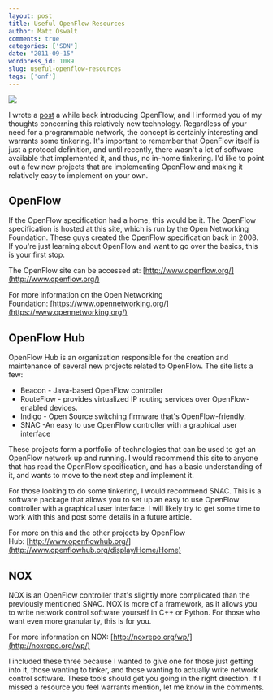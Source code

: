 ```yaml
---
layout: post
title: Useful OpenFlow Resources
author: Matt Oswalt
comments: true
categories: ['SDN']
date: "2011-09-15"
wordpress_id: 1089
slug: useful-openflow-resources
tags: ['onf']
---
```



![](/assets/2011/09/openflowlogo-300x289.png)

I wrote a [post](https://keepingitclassless.net/2011/06/introduction-to-openflow/) a while back introducing OpenFlow, and I informed you of my thoughts concerning this relatively new technology. Regardless of your need for a programmable network, the concept is certainly interesting and warrants some tinkering. It's important to remember that OpenFlow itself is just a protocol definition, and until recently, there wasn't a lot of software available that implemented it, and thus, no in-home tinkering. I'd like to point out a few new projects that are implementing OpenFlow and making it relatively easy to implement on your own.

## OpenFlow

If the OpenFlow specification had a home, this would be it. The OpenFlow specification is hosted at this site, which is run by the Open Networking Foundation. These guys created the OpenFlow specification back in 2008. If you're just learning about OpenFlow and want to go over the basics, this is your first stop.

The OpenFlow site can be accessed at: [http://www.openflow.org/](http://www.openflow.org/)

For more information on the Open Networking Foundation: [https://www.opennetworking.org/](https://www.opennetworking.org/)

## OpenFlow Hub

OpenFlow Hub is an organization responsible for the creation and maintenance of several new projects related to OpenFlow. The site lists a few:
	
  * Beacon - Java-based OpenFlow controller	
  * RouteFlow - provides virtualized IP routing services over OpenFlow-enabled devices.
  * Indigo - Open Source switching firmware that's OpenFlow-friendly.
  * SNAC -An easy to use OpenFlow controller with a graphical user interface

These projects form a portfolio of technologies that can be used to get an OpenFlow network up and running. I would recommend this site to anyone that has read the OpenFlow specification, and has a basic understanding of it, and wants to move to the next step and implement it.

For those looking to do some tinkering, I would recommend SNAC. This is a software package that allows you to set up an easy to use OpenFlow controller with a graphical user interface. I will likely try to get some time to work with this and post some details in a future article.

For more on this and the other projects by OpenFlow Hub: [http://www.openflowhub.org/](http://www.openflowhub.org/display/Home/Home)

## NOX

NOX is an OpenFlow controller that's slightly more complicated than the previously mentioned SNAC. NOX is more of a framework, as it allows you to write network control software yourself in C++ or Python. For those who want even more granularity, this is for you.

For more information on NOX: [http://noxrepo.org/wp/](http://noxrepo.org/wp/)

I included these three because I wanted to give one for those just getting into it, those wanting to tinker, and those wanting to actually write network control software. These tools should get you going in the right direction. If I missed a resource you feel warrants mention, let me know in the comments.
